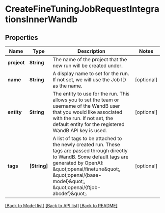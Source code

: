 # CreateFineTuningJobRequestIntegrationsInnerWandb

## Properties
Name | Type | Description | Notes
------------ | ------------- | ------------- | -------------
**project** | **String** | The name of the project that the new run will be created under.  | 
**name** | **String** | A display name to set for the run. If not set, we will use the Job ID as the name.  | [optional] 
**entity** | **String** | The entity to use for the run. This allows you to set the team or username of the WandB user that you would like associated with the run. If not set, the default entity for the registered WandB API key is used.  | [optional] 
**tags** | **[String]** | A list of tags to be attached to the newly created run. These tags are passed through directly to WandB. Some default tags are generated by OpenAI: \&quot;openai/finetune\&quot;, \&quot;openai/{base-model}\&quot;, \&quot;openai/{ftjob-abcdef}\&quot;.  | [optional] 

[[Back to Model list]](../README.md#documentation-for-models) [[Back to API list]](../README.md#documentation-for-api-endpoints) [[Back to README]](../README.md)


